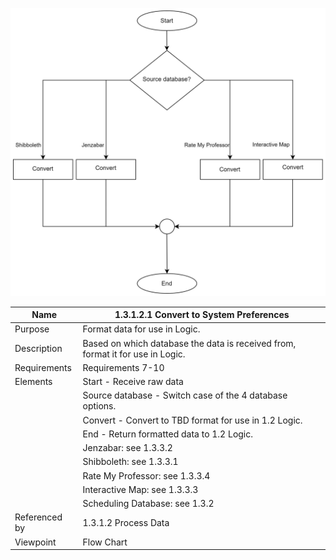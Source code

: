 ![Convert to System Preferences FC](TeamOneFiles/1.3.1.2.1FC(4).svg)

| Name | 1.3.1.2.1 Convert to System Preferences |
| ----------- | ----------- |
| Purpose | Format data for use in Logic.|
| Description | Based on which database the data is received from, format it for use in Logic.|
| Requirements | Requirements 7-10  |
| Elements | Start - Receive raw data|
|          | Source database - Switch case of the 4 database options.|
|          | Convert - Convert to TBD format for use in 1.2 Logic.|
|          | End - Return formatted data to 1.2 Logic.|
|          | Jenzabar: see 1.3.3.2|
|          | Shibboleth: see 1.3.3.1|
|          | Rate My Professor: see 1.3.3.4|
|          | Interactive Map: see 1.3.3.3|
|          | Scheduling Database: see 1.3.2|
| Referenced by | 1.3.1.2 Process Data |
| Viewpoint | Flow Chart |
